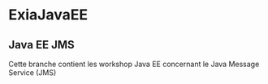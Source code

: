 # ExiaJavaEE
## Java EE JMS

Cette branche contient les workshop Java EE concernant le Java Message Service (JMS)

